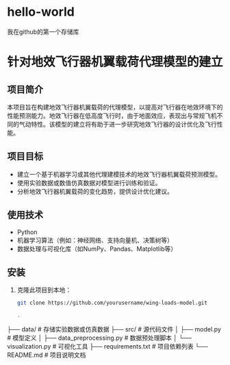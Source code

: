 # hello-world
我在github的第一个存储库
# 针对地效飞行器机翼载荷代理模型的建立

## 项目简介

本项目旨在构建地效飞行器机翼载荷的代理模型，以提高对飞行器在地效环境下的性能预测能力。地效飞行器在低高度飞行时，由于地面效应，表现出与常规飞机不同的气动特性。该模型的建立将有助于进一步研究地效飞行器的设计优化及飞行性能。

## 项目目标

- 建立一个基于机器学习或其他代理建模技术的地效飞行器机翼载荷预测模型。
- 使用实验数据或数值仿真数据对模型进行训练和验证。
- 分析地效飞行器机翼载荷的变化趋势，提供设计优化建议。

## 使用技术

- Python
- 机器学习算法（例如：神经网络、支持向量机、决策树等）
- 数据处理与可视化库（如NumPy、Pandas、Matplotlib等）

## 安装

1. 克隆此项目到本地：
   ```bash
   git clone https://github.com/yourusername/wing-loads-model.git

   .
├── data/                # 存储实验数据或仿真数据
├── src/                 # 源代码文件
│   ├── model.py         # 模型定义
│   ├── data_preprocessing.py # 数据预处理脚本
│   └── visualization.py  # 可视化工具
├── requirements.txt     # 项目依赖列表
└── README.md            # 项目说明文档
